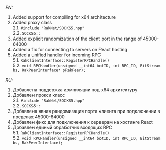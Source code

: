 <!--
EN:
-->

*EN:*
1. Added support for compiling for x64 architecture
2. Added proxy class\
   2.1. `#include "RakNet/SOCKS5.hpp"`\
   2.2. `SOCKS5::`
3. Added explicit randomization of the client port in the range of 45000-64000
4. Added a fix for connecting to servers on React hosting
5. Added a unified handler for incoming RPC\
   5.1. `RakClientInterface::RegisterRPCHandle()`\
   5.2. `void RPCHandler(unsigned __int64 botID, int RPC_ID, BitStream bs, RakPeerInterface* pRakPeer);`

<!--
RU:
-->

*RU:*
1. Добавлена поддержка компиляции под x64 архитектуру
2. Добавлен прокси класс\
   2.1. `#include "RakNet/SOCKS5.hpp"`\
   2.2. `SOCKS5::`
3. Добавлена явная рандомизация порта клиента при подключении в пределах 45000-64000
4. Добавлен фикс для подключения к серверам на хостинге React
5. Добавлен единый обработчик входящих RPC\
   5.1. `RakClientInterface::RegisterRPCHandle()`\
   5.2. `void RPCHandler(unsigned __int64 botID, int RPC_ID, BitStream bs, RakPeerInterface);`
